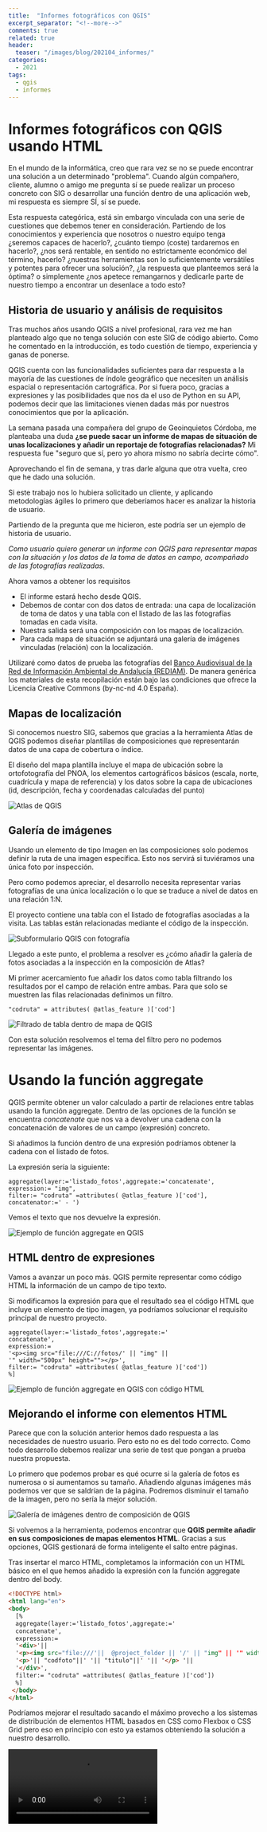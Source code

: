 ```yaml
---
title:  "Informes fotográficos con QGIS"
excerpt_separator: "<!--more-->"
comments: true
related: true
header:
  teaser: "/images/blog/202104_informes/" 
categories: 
  - 2021
tags:
  - qgis
  - informes
---
```


# Informes fotográficos con QGIS usando HTML

En el mundo de la informática, creo que rara vez se no se puede encontrar una solución a un determinado "problema". Cuando algún compañero, cliente, alumno o amigo me pregunta sí se puede realizar un proceso concreto con SIG o desarrollar una función dentro de una aplicación web, mi respuesta es siempre SÍ, sí se puede. 

Esta respuesta categórica, está sin embargo vinculada con una serie de cuestiones que debemos tener en consideración. Partiendo de los conocimientos y experiencia que nosotros o nuestro equipo tenga ¿seremos capaces de hacerlo?, ¿cuánto tiempo (coste) tardaremos en hacerlo?, ¿nos será rentable, en sentido no estrictamente económico del término, hacerlo? ¿nuestras herramientas son lo suficientemente versátiles y potentes para ofrecer una solución?, ¿la respuesta que planteemos será la óptima? o simplemente ¿nos apetece remangarnos y dedicarle parte de nuestro tiempo a encontrar un desenlace a todo esto?

## Historia de usuario y análisis de requisitos

Tras muchos años usando QGIS a nivel profesional, rara vez me han planteado algo que no tenga solución con este SIG de código abierto. Como he comentado en la introducción, es todo cuestión de tiempo, experiencia y ganas de ponerse. 

QGIS cuenta con las funcionalidades  suficientes para dar respuesta a la mayoría de las cuestiones de índole geográfico que necesiten un análisis espacial o representación cartográfica. Por si fuera poco, gracias a expresiones y las posibilidades que nos da el uso de Python en su API, podemos decir que las limitaciones vienen dadas más por nuestros conocimientos que por la aplicación.

La semana pasada una compañera del grupo de Geoinquietos Córdoba, me planteaba una duda **¿se puede sacar un informe de mapas de situación de unas localizaciones y añadir un reportaje de fotografías relacionadas?** Mi respuesta fue "seguro que sí, pero yo ahora mismo no sabría decirte cómo".

Aprovechando el fin de semana, y tras darle alguna que otra vuelta, creo que he dado una solución.

Si este trabajo nos lo hubiera solicitado un cliente, y aplicando metodologías ágiles lo primero que deberíamos hacer es analizar la historia de usuario.

Partiendo de la pregunta que me hicieron, este podría ser un ejemplo de historia de usuario.

*Como usuario quiero generar un informe con QGIS para representar mapas con la situación y los datos de la toma de datos en campo, acompañado de las fotografías realizadas*.

Ahora vamos a obtener los requisitos
- El informe estará hecho desde QGIS.
- Debemos de contar con dos datos de entrada: una capa de localización de toma de datos y una tabla con el listado de las las fotografías tomadas en cada visita.
- Nuestra salida será una composición con los mapas de localización.
- Para cada mapa de situación se adjuntará una galería de imágenes vinculadas (relación) con la localización.

Utilizaré como datos de prueba las fotografías del  [Banco Audiovisual de la 
Red de Información Ambiental de Andalucía (REDIAM)](http://www.bancoaudiovisual.juntadeandalucia.es/medioambiente/start/index). De manera genérica los materiales de esta recopilación están bajo las condiciones que ofrece la Licencia Creative Commons (by-nc-nd 4.0 España). 


## Mapas de localización

Si conocemos nuestro SIG, sabemos que gracias a la herramienta Atlas de QGIS podemos diseñar plantillas de composiciones que representarán datos de una capa de cobertura o índice. 

El diseño del mapa plantilla incluye el mapa de ubicación sobre la ortofotografía del PNOA, los elementos cartográficos básicos (escala, norte, cuadrícula y mapa de referencia) y los datos sobre la capa de ubicaciones (id, descripción, fecha y coordenadas calculadas del punto)

![Atlas de QGIS](/images/blog/202104_informes/01_atlas.png)

## Galería de imágenes

Usando un elemento de tipo Imagen en las composiciones solo podemos definir la ruta de una imagen específica. Esto nos servirá si tuviéramos una única foto por inspección. 

Pero como podemos apreciar, el desarrollo necesita representar varias fotografías de una única localización o lo que se traduce a nivel de datos en una relación 1:N.

El proyecto contiene una tabla con el listado de fotografías asociadas a la visita. Las tablas están relacionadas mediante el código de la inspección.

![Subformulario QGIS con fotografía](/images/blog/202104_informes/02_subformulario.png)


Llegado a este punto, el problema a resolver  es ¿cómo añadir la galería de fotos asociadas a la inspección en la composición de Atlas?

Mi primer acercamiento fue añadir los datos como  tabla filtrando los resultados por el campo de relación entre ambas. Para que solo se muestren las filas relacionadas definimos un filtro.

```
"codruta" = attributes( @atlas_feature )['cod']
```

![Filtrado de tabla dentro de mapa de QGIS](/images/blog/202104_informes/03_tabla_filtrada.png)

Con esta solución resolvemos el tema del filtro pero no podemos representar las imágenes. 

# Usando la función aggregate

QGIS permite obtener un valor calculado a partir de relaciones entre tablas usando la función aggregate. Dentro de las opciones de la función se encuentra *concatenate* que nos va a devolver una cadena con la concatenación de valores de un campo (expresión) concreto.

Si añadimos la función dentro de una expresión podríamos obtener la cadena con el listado de fotos.

La expresión sería la siguiente:

```
aggregate(layer:='listado_fotos',aggregate:='concatenate', expression:= "img", 
filter:= "codruta" =attributes( @atlas_feature )['cod'], 
concatenator:=' - ')
```

Vemos el texto que nos devuelve la expresión.

![Ejemplo de función aggregate en QGIS](/images/blog/202104_informes/04_aggregate.png)

## HTML dentro de expresiones

Vamos a avanzar un poco más. QGIS permite representar como código HTML la información de un campo de tipo texto.

Si modificamos la expresión para que el resultado sea el código HTML que incluye un elemento de tipo imagen, ya podríamos solucionar el requisito principal de nuestro proyecto.

```
aggregate(layer:='listado_fotos',aggregate:='
concatenate', 
expression:= 
'<p><img src="file:///C://fotos/' || "img" || 
'" width="500px" height=""></p>', 
filter:= "codruta" =attributes( @atlas_feature )['cod'])
%]

```

![Ejemplo de función aggregate en QGIS con código HTML](/images/blog/202104_informes/05_aggregate_html.png)

## Mejorando el informe con elementos HTML

Parece que con la solución anterior hemos dado respuesta a las necesidades de nuestro usuario. Pero esto no es del todo correcto. Como todo desarrollo debemos realizar una serie de test que pongan a prueba nuestra propuesta. 

Lo primero que podemos probar es qué ocurre si la galería de fotos es numerosa o si aumentamos su tamaño. Añadiendo algunas imágenes más podemos ver que se saldrían de la página. Podremos disminuir el tamaño de la imagen, pero no sería la mejor solución.

![Galería de imágenes dentro de composición de QGIS](/images/blog/202104_informes/06_muchas_imagenes.png)

Si volvemos a la herramienta, podemos encontrar que **QGIS permite añadir en sus composiciones de mapas elementos HTML**. Gracias a sus opciones, QGIS gestionará de forma inteligente el salto entre páginas.

Tras insertar el marco HTML, completamos la información con un HTML básico en el que hemos añadido la expresión con la función aggregate dentro del body.

```html
<!DOCTYPE html>
<html lang="en">
<body>
  [%
  aggregate(layer:='listado_fotos',aggregate:='
  concatenate', 
  expression:= 
  '<div>'||
  '<p><img src="file:///'||  @project_folder || '/' || "img" || '" width="90%" height="100%"></p> '||
  '<p>'|| "codfoto"||' '|| "titulo"||' '|| '</p> '||
  '</div>', 
  filter:= "codruta" =attributes( @atlas_feature )['cod'])
  %]
 </body>
</html>

```
Podríamos mejorar el resultado sacando el máximo provecho a los sistemas de distribución de elementos HTML basados en CSS como Flexbox o CSS Grid pero eso en principio con esto ya estamos obteniendo la solución a nuestro desarrollo.

![Vídeo de generación de informes con QGIS](/images/blog/202104_informes/video_informe_foto_qgis.mp4)

